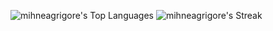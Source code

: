 ![mihneagrigore's Top Languages](https://github-readme-stats.vercel.app/api/top-langs/?username=mihneagrigore&theme=gruvbox&show_icons=true&hide_border=false&layout=compact)           ![mihneagrigore's Streak](https://github-readme-streak-stats.herokuapp.com/?user=mihneagrigore&theme=gruvbox&hide_border=false)
